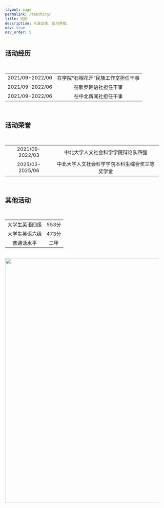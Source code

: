 ```yaml
---
layout: page
permalink: /teaching/
title: 经历
description: 凡是过往，皆为序章。
nav: true
nav_order: 5
---
```


## 活动经历
<br>
<table  border="0">
  <tr>
    <td  align="center">2021/09-2022/06</td>
    <td  align="center">在学院“石榴花开”民族工作室担任干事</td>
  </tr>
  <tr>
    <td  align="center">2021/09-2022/06</td>
    <td  align="center">在新罗韩语社担任干事</td>
  </tr>
  <tr>
    <td  align="center">2021/09-2022/06</td>
    <td  align="center">在中北新闻社担任干事</td>
  </tr>
</table>
<br>

## 活动荣誉
<br>
<table border="0">
  <tr>
    <td align="center">2021/09-2022/03</td>
    <td align="center">中北大学人文社会科学学院辩论队四强</td>
  </tr>
  <tr>
    <td align="center">2025/03-2025/06</td>
    <td align="center">中北大学人文社会科学学院本科生综合奖三等奖学金</td>
  </tr>
</table>
<br>

## 其他活动
<br>
<table border="0">
  <tr>
    <td align="center">大学生英语四级</td>
    <td align="center">553分</td>
  </tr>
  <tr>
    <td align="center">大学生英语六级</td>
    <td align="center">473分</td>
  </tr>
  <tr>
    <td align="center">普通话水平</td>
    <td align="center">二甲</td>
  </tr>
</table>
<br>

<a href="https://github.com/SocratesClub/SocratesClub.github.io/edit/master/_pages/teaching.md">
  <img src="https://user-images.githubusercontent.com/543384/192227995-fdb3a693-2f68-4dc4-b9bd-06053066322f.png" width = "800" align="middle" />
</a>
<br>




